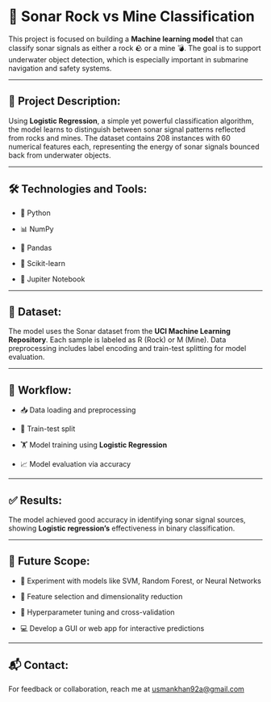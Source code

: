 # 🚀 Sonar Rock vs Mine Classification

This project is focused on building a **Machine learning model** that can classify sonar signals as either a rock 🪨 or a mine 💣. The goal is to support underwater object detection, which is especially important in submarine navigation and safety systems.

---

## 📝 Project Description:

Using **Logistic Regression**, a simple yet powerful classification algorithm, the model learns to distinguish between sonar signal patterns reflected from rocks and mines. The dataset contains 208 instances with 60 numerical features each, representing the energy of sonar signals bounced back from underwater objects.

---

## 🛠 Technologies and Tools:

* 🐍 Python

* 📊 NumPy

* 🐼 Pandas

* 🤖 Scikit-learn

* 📝 Jupiter Notebook

---

## 📂 Dataset:

The model uses the Sonar dataset from the **UCI Machine Learning Repository**. Each sample is labeled as R (Rock) or M (Mine). Data preprocessing includes label encoding and train-test splitting for model evaluation.

---

## 🔄 Workflow:

* 📥 Data loading and preprocessing

* 🧪 Train-test split

* 🏋️ Model training using **Logistic Regression**

* 📈 Model evaluation via accuracy

---

## ✅ Results:

The model achieved good accuracy in identifying sonar signal sources, showing **Logistic regression’s** effectiveness in binary classification.

---

## 🎯 Future Scope:

* 🔄 Experiment with models like SVM, Random Forest, or Neural Networks

* 🎯 Feature selection and dimensionality reduction

* 🔧 Hyperparameter tuning and cross-validation

* 💻 Develop a GUI or web app for interactive predictions

---

## 📬 Contact:

For feedback or collaboration, reach me at usmankhan92a@gmail.com


